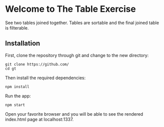 # Welcome to The Table Exercise

See two tables joined together. Tables are sortable and the final joined table is filterable.

## Installation
First, clone the repository through git and change to the new directory:
```
git clone https://github.com/
cd gt
```
Then install the required dependencies:
```
npm install
```
Run the app:
```
npm start
```

Open your favorite browser and you will be able to see the rendered index.html page at localhost:1337.
